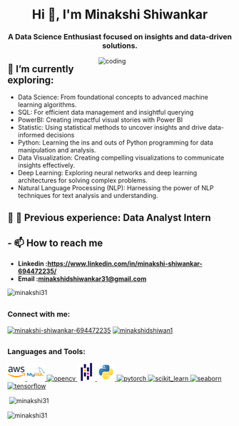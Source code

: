 <h1 align="center">Hi 👋, I'm Minakshi Shiwankar</h1>
<h3 align="center">A Data Science Enthusiast focused on insights and data-driven solutions.</h3>

<img align="right" alt="coding" width="300" src="https://static.wixstatic.com/media/b008fb_8f7ff58ce8444721a4292503c9d2e054~mv2.gif">

## 🔭 I’m currently exploring:
- Data Science: From foundational concepts to advanced machine learning algorithms.
- SQL: For efficient data management and insightful querying
- PowerBI: Creating impactful visual stories with Power BI
- Statistic: Using statistical methods to uncover insights and drive data-informed decisions
- Python: Learning the ins and outs of Python programming for data manipulation and analysis.
- Data Visualization: Creating compelling visualizations to communicate insights effectively.
- Deep Learning: Exploring neural networks and deep learning architectures for solving complex problems.
- Natural Language Processing (NLP): Harnessing the power of NLP techniques for text analysis and understanding.

## 🌱 💼 Previous experience: Data Analyst Intern 

## - 📫 How to reach me
-  **Linkedin :https://www.linkedin.com/in/minakshi-shiwankar-694472235/**
-   **Email    :minakshidshiwankar31@gmail.com**
<p align="left"> <img src="https://komarev.com/ghpvc/?username=minakshi31&label=Profile%20views&color=0e75b6&style=flat" alt="minakshi31" /> </p>

## <h3 align="left">Connect with me:</h3>
<p align="left">
<a href="https://linkedin.com/in/minakshi-shiwankar-694472235" target="blank"><img align="center" src="https://raw.githubusercontent.com/rahuldkjain/github-profile-readme-generator/master/src/images/icons/Social/linked-in-alt.svg" alt="minakshi-shiwankar-694472235" height="30" width="40" /></a>
<a href="https://www.hackerrank.com/minakshidshiwan1" target="blank"><img align="center" src="https://raw.githubusercontent.com/rahuldkjain/github-profile-readme-generator/master/src/images/icons/Social/hackerrank.svg" alt="minakshidshiwan1" height="30" width="40" /></a>
</p>

## <h3 align="left">Languages and Tools:</h3>
<p align="left"> <a href="https://aws.amazon.com" target="_blank" rel="noreferrer"> <img src="https://raw.githubusercontent.com/devicons/devicon/master/icons/amazonwebservices/amazonwebservices-original-wordmark.svg" alt="aws" width="40" height="40"/> </a> <a href="https://www.mysql.com/" target="_blank" rel="noreferrer"> <img src="https://raw.githubusercontent.com/devicons/devicon/master/icons/mysql/mysql-original-wordmark.svg" alt="mysql" width="40" height="40"/> </a> <a href="https://opencv.org/" target="_blank" rel="noreferrer"> <img src="https://www.vectorlogo.zone/logos/opencv/opencv-icon.svg" alt="opencv" width="40" height="40"/> </a> <a href="https://pandas.pydata.org/" target="_blank" rel="noreferrer"> <img src="https://raw.githubusercontent.com/devicons/devicon/2ae2a900d2f041da66e950e4d48052658d850630/icons/pandas/pandas-original.svg" alt="pandas" width="40" height="40"/> </a> <a href="https://www.python.org" target="_blank" rel="noreferrer"> <img src="https://raw.githubusercontent.com/devicons/devicon/master/icons/python/python-original.svg" alt="python" width="40" height="40"/> </a> <a href="https://pytorch.org/" target="_blank" rel="noreferrer"> <img src="https://www.vectorlogo.zone/logos/pytorch/pytorch-icon.svg" alt="pytorch" width="40" height="40"/> </a> <a href="https://scikit-learn.org/" target="_blank" rel="noreferrer"> <img src="https://upload.wikimedia.org/wikipedia/commons/0/05/Scikit_learn_logo_small.svg" alt="scikit_learn" width="40" height="40"/> </a> <a href="https://seaborn.pydata.org/" target="_blank" rel="noreferrer"> <img src="https://seaborn.pydata.org/_images/logo-mark-lightbg.svg" alt="seaborn" width="40" height="40"/> </a> <a href="https://www.tensorflow.org" target="_blank" rel="noreferrer"> <img src="https://www.vectorlogo.zone/logos/tensorflow/tensorflow-icon.svg" alt="tensorflow" width="40" height="40"/> </a> </p>

<p>&nbsp;<img align="center" src="https://github-readme-stats.vercel.app/api?username=minakshi31&show_icons=true&locale=en" alt="minakshi31" /></p>

<p><img align="center" src="https://github-readme-streak-stats.herokuapp.com/?user=minakshi31&" alt="minakshi31" /></p>
